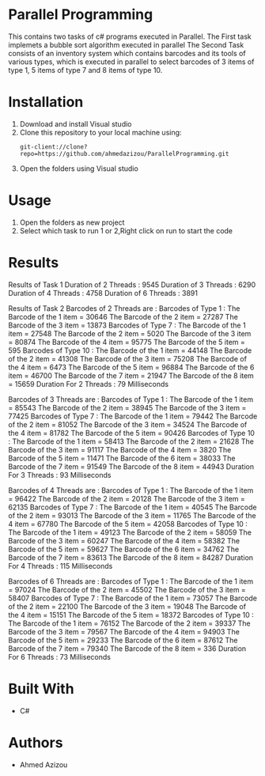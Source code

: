 # Parallel Programming

This contains two tasks of c# programs executed in Parallel. 
The First task implemets a bubble sort algorithm executed in parallel
The Second Task consists of an inventory system which contains barcodes and 
its tools of various types, which is executed in parallel to select barcodes of 3 
items of type 1, 5 items of type 7 and 8 items of type 10.


# Installation
 1. Download and install Visual studio
 2. Clone this repository to your local machine using:
	```
	git-client://clone?repo=https://github.com/ahmedazizou/ParallelProgramming.git
	```
 3. Open the folders using Visual studio
 
 
# Usage
 1. Open the folders as new project
 2. Select which task to run 1 or 2,Right click on run to start the code
 

# Results
Results of Task 1
Duration of 2 Threads : 9545
Duration of 3 Threads : 6290
Duration of 4 Threads : 4758
Duration of 6 Threads : 3891

Results of Task 2
Barcodes of 2 Threads are :
Barcodes of Type 1 :
The Barcode of the 1 item = 30646
The Barcode of the 2 item = 27287
The Barcode of the 3 item = 13873
Barcodes of Type 7 :
The Barcode of the 1 item = 27548
The Barcode of the 2 item = 5020
The Barcode of the 3 item = 80874
The Barcode of the 4 item = 95775
The Barcode of the 5 item = 595
Barcodes of Type 10 :
The Barcode of the 1 item = 44148
The Barcode of the 2 item = 41308
The Barcode of the 3 item = 75208
The Barcode of the 4 item = 6473
The Barcode of the 5 item = 96884
The Barcode of the 6 item = 46700
The Barcode of the 7 item = 21947
The Barcode of the 8 item = 15659
Duration For 2 Threads : 79 Milliseconds


Barcodes of 3 Threads are :
Barcodes of Type 1 :
The Barcode of the 1 item = 85543
The Barcode of the 2 item = 38945
The Barcode of the 3 item = 77425
Barcodes of Type 7 :
The Barcode of the 1 item = 79442
The Barcode of the 2 item = 81052
The Barcode of the 3 item = 34524
The Barcode of the 4 item = 81782
The Barcode of the 5 item = 90426
Barcodes of Type 10 :
The Barcode of the 1 item = 58413
The Barcode of the 2 item = 21628
The Barcode of the 3 item = 91117
The Barcode of the 4 item = 3820
The Barcode of the 5 item = 11471
The Barcode of the 6 item = 38033
The Barcode of the 7 item = 91549
The Barcode of the 8 item = 44943
Duration For 3 Threads : 93 Milliseconds


Barcodes of 4 Threads are :
Barcodes of Type 1 :
The Barcode of the 1 item = 96422
The Barcode of the 2 item = 20128
The Barcode of the 3 item = 62135
Barcodes of Type 7 :
The Barcode of the 1 item = 40545
The Barcode of the 2 item = 93013
The Barcode of the 3 item = 11765
The Barcode of the 4 item = 67780
The Barcode of the 5 item = 42058
Barcodes of Type 10 :
The Barcode of the 1 item = 49123
The Barcode of the 2 item = 58059
The Barcode of the 3 item = 60247
The Barcode of the 4 item = 58382
The Barcode of the 5 item = 59627
The Barcode of the 6 item = 34762
The Barcode of the 7 item = 83613
The Barcode of the 8 item = 84287
Duration For 4 Threads : 115 Milliseconds


Barcodes of 6 Threads are :
Barcodes of Type 1 :
The Barcode of the 1 item = 97024
The Barcode of the 2 item = 45502
The Barcode of the 3 item = 58407
Barcodes of Type 7 :
The Barcode of the 1 item = 73057
The Barcode of the 2 item = 22100
The Barcode of the 3 item = 19048
The Barcode of the 4 item = 15151
The Barcode of the 5 item = 18372
Barcodes of Type 10 :
The Barcode of the 1 item = 76152
The Barcode of the 2 item = 39337
The Barcode of the 3 item = 79567
The Barcode of the 4 item = 94903
The Barcode of the 5 item = 29233
The Barcode of the 6 item = 87612
The Barcode of the 7 item = 79340
The Barcode of the 8 item = 336
Duration For 6 Threads : 73 Milliseconds

 

# Built With

- C#

# Authors

- Ahmed Azizou











        

 
 
 
 
 
        
